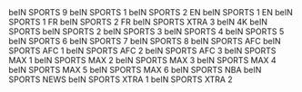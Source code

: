 <?xml version="1.0" encoding="UTF-8"?>
<channels>
  <channel site="beinsports.com" lang="ar" xmltv_id="" site_id="5C08D9D3-C713-4F1F-947E-87C761428B9B">beIN SPORTS 9</channel>
  <channel site="beinsports.com" lang="ar" xmltv_id="" site_id="7836FEA9-6B39-4A1A-8352-DC5FCB97A16C">beIN SPORTS 1</channel>
  <channel site="beinsports.com" lang="ar" xmltv_id="" site_id="846C79D6-18F8-4A4D-ACFA-2C18DCCB6398">beIN SPORTS 2 EN</channel>
  <channel site="beinsports.com" lang="ar" xmltv_id="" site_id="8C1EC4FC-35E6-4866-A75D-37FCFAE18839">beIN SPORTS 1 EN</channel>
  <channel site="beinsports.com" lang="ar" xmltv_id="" site_id="93000494-0DF8-4107-AF0E-1C99D3DBB2EC">beIN SPORTS 1 FR</channel>
  <channel site="beinsports.com" lang="ar" xmltv_id="" site_id="9B969275-E59C-4DD1-8FCA-8B01EAE04909">beIN SPORTS 2 FR</channel>
  <channel site="beinsports.com" lang="ar" xmltv_id="" site_id="CDF1A4C8-26DD-4C33-A239-F729A3B09295">beIN SPORTS XTRA 3</channel>
  <channel site="beinsports.com" lang="ar" xmltv_id="beIN4K.qa" site_id="67DD49E9-E3A2-4B3A-94B8-88C620A4DFB1">beIN 4K</channel>
  <channel site="beinsports.com" lang="en" xmltv_id="beINSports.qa" site_id="84F7E0C1-D47A-4444-BBA8-C50BB8D2C5A8">beIN SPORTS</channel>
  <channel site="beinsports.com" lang="en" xmltv_id="beINSports2.qa" site_id="FD1DD7DD-1E7B-4AA2-8682-BFA17338E653">beIN SPORTS 2</channel>
  <channel site="beinsports.com" lang="ar" xmltv_id="beINSports3.qa" site_id="8AEA2426-D451-4BA5-BF48-114A1F04B1A8">beIN SPORTS 3</channel>
  <channel site="beinsports.com" lang="en" xmltv_id="beINSports4.qa" site_id="DB9361E8-B3EB-4D6F-9A82-75B5F09E2F92">beIN SPORTS 4</channel>
  <channel site="beinsports.com" lang="en" xmltv_id="beINSports5.qa" site_id="964E6246-CA95-410B-82C4-EA75DD979435">beIN SPORTS 5</channel>
  <channel site="beinsports.com" lang="en" xmltv_id="beINSports6.qa" site_id="E24D9C11-A8B4-4C7F-AD3E-B3364FB6D5A2">beIN SPORTS 6</channel>
  <channel site="beinsports.com" lang="en" xmltv_id="beINSports7.qa" site_id="A892063B-A5D9-4199-95AC-6A214515FA6B">beIN SPORTS 7</channel>
  <channel site="beinsports.com" lang="en" xmltv_id="beINSports8.qa" site_id="0F8D20A4-D46C-4B18-9242-8E7B3E978FF8">beIN SPORTS 8</channel>
  <channel site="beinsports.com" lang="ar" xmltv_id="beINSportsAFC.qa" site_id="10A2A142-F98C-4706-9FD0-2D3C36045D63">beIN SPORTS AFC</channel>
  <channel site="beinsports.com" lang="ar" xmltv_id="beINSportsAFC1.qa" site_id="0CB3E227-4376-4545-AB64-D6C390F644D8">beIN SPORTS AFC 1</channel>
  <channel site="beinsports.com" lang="ar" xmltv_id="beINSportsAFC2.qa" site_id="EEB3E4E8-0F9D-4735-943C-AEA3E39C87DE">beIN SPORTS AFC 2</channel>
  <channel site="beinsports.com" lang="ar" xmltv_id="beINSportsAFC3.qa" site_id="A2D36A21-00D5-4001-A443-81CF2C06553F">beIN SPORTS AFC 3</channel>
  <channel site="beinsports.com" lang="ar" xmltv_id="beINSportsMax1.qa" site_id="2FB43094-3598-43C1-A3BA-44BFB40092E0">beIN SPORTS MAX 1</channel>
  <channel site="beinsports.com" lang="ar" xmltv_id="beINSportsMax2.qa" site_id="008F0EA9-FCD9-4E8C-849A-913979E7450A">beIN SPORTS MAX 2</channel>
  <channel site="beinsports.com" lang="ar" xmltv_id="beINSportsMax3.qa" site_id="7783DC02-4527-4094-9EE3-CDA8E093E4EB">beIN SPORTS MAX 3</channel>
  <channel site="beinsports.com" lang="ar" xmltv_id="beINSportsMax4.qa" site_id="5B15611A-5F9D-4EF0-89A6-677C9CA2BD5D">beIN SPORTS MAX 4</channel>
  <channel site="beinsports.com" lang="ar" xmltv_id="beINSportsMax5.qa" site_id="F7215920-CCF9-4DBB-8B9D-152E232FA549">beIN SPORTS MAX 5</channel>
  <channel site="beinsports.com" lang="ar" xmltv_id="beINSportsMax6.qa" site_id="DC04009D-7E18-4D1C-BA7F-7269B8F8D065">beIN SPORTS MAX 6</channel>
  <channel site="beinsports.com" lang="en" xmltv_id="beINSportsNBA.qa" site_id="2F518547-2269-4C07-93D5-2733397472BD">beIN SPORTS NBA</channel>
  <channel site="beinsports.com" lang="en" xmltv_id="beINSportsNews.qa" site_id="7B558284-F996-4123-9584-1E5D01844270">beIN SPORTS NEWS</channel>
  <channel site="beinsports.com" lang="ar" xmltv_id="beINSportsXtra1.qa" site_id="E3B37FA0-E582-45B2-BB8E-516E1A714EF6">beIN SPORTS XTRA 1</channel>
  <channel site="beinsports.com" lang="ar" xmltv_id="beINSportsXtra2.qa" site_id="27E67022-B943-4913-9AF3-AFD3DAC9854B">beIN SPORTS XTRA 2</channel>
</channels>
